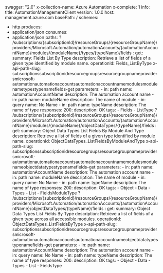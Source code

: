 swagger: "2.0"
x-collection-name: Azure Automation
x-complete: 1
info:
  title: AutomationManagementClient
  version: 1.0.0
host: management.azure.com
basePath: /
schemes:
- http
produces:
- application/json
consumes:
- application/json
paths:
  ? /subscriptions/{subscriptionId}/resourceGroups/{resourceGroupName}/providers/Microsoft.Automation/automationAccounts/{automationAccountName}/modules/{moduleName}/types/{typeName}/fields
  : get:
      summary: Fields List By Type
      description: Retrieve a list of fields of a given type identified by module
        name.
      operationId: Fields_ListByType
      x-api-path-slug: subscriptionssubscriptionidresourcegroupsresourcegroupnameprovidersmicrosoft-automationautomationaccountsautomationaccountnamemodulesmodulenametypestypenamefields-get
      parameters:
      - in: path
        name: automationAccountName
        description: The automation account name
      - in: path
        name: moduleName
        description: The name of module
      - in: query
        name: No Name
      - in: path
        name: typeName
        description: The name of type
      responses:
        200:
          description: OK
      tags:
      - Fields
      - ListType
  ? /subscriptions/{subscriptionId}/resourceGroups/{resourceGroupName}/providers/Microsoft.Automation/automationAccounts/{automationAccountName}/modules/{moduleName}/objectDataTypes/{typeName}/fields
  : get:
      summary: Object Data Types List Fields By Module And Type
      description: Retrieve a list of fields of a given type identified by module
        name.
      operationId: ObjectDataTypes_ListFieldsByModuleAndType
      x-api-path-slug: subscriptionssubscriptionidresourcegroupsresourcegroupnameprovidersmicrosoft-automationautomationaccountsautomationaccountnamemodulesmodulenameobjectdatatypestypenamefields-get
      parameters:
      - in: path
        name: automationAccountName
        description: The automation account name
      - in: path
        name: moduleName
        description: The name of module
      - in: query
        name: No Name
      - in: path
        name: typeName
        description: The name of type
      responses:
        200:
          description: OK
      tags:
      - Object
      - Data
      - Types
      - List
      - FieldsModuleType
  ? /subscriptions/{subscriptionId}/resourceGroups/{resourceGroupName}/providers/Microsoft.Automation/automationAccounts/{automationAccountName}/objectDataTypes/{typeName}/fields
  : get:
      summary: Object Data Types List Fields By Type
      description: Retrieve a list of fields of a given type across all accessible
        modules.
      operationId: ObjectDataTypes_ListFieldsByType
      x-api-path-slug: subscriptionssubscriptionidresourcegroupsresourcegroupnameprovidersmicrosoft-automationautomationaccountsautomationaccountnameobjectdatatypestypenamefields-get
      parameters:
      - in: path
        name: automationAccountName
        description: The automation account name
      - in: query
        name: No Name
      - in: path
        name: typeName
        description: The name of type
      responses:
        200:
          description: OK
      tags:
      - Object
      - Data
      - Types
      - List
      - FieldsType